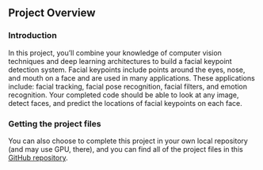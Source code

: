 ## Project Overview

### Introduction
In this project, you’ll combine your knowledge of computer vision techniques and deep learning architectures to build a facial keypoint detection system. Facial keypoints include points around the eyes, nose, and mouth on a face and are used in many applications. These applications include: facial tracking, facial pose recognition, facial filters, and emotion recognition. Your completed code should be able to look at any image, detect faces, and predict the locations of facial keypoints on each face.

### Getting the project files
You can also choose to complete this project in your own local repository (and may use GPU, there), and you can find all of the project files in this [GitHub repository](https://github.com/udacity/P1_Facial_Keypoints).

